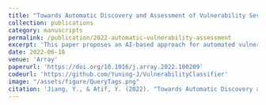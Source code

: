```yaml
---
title: "Towards Automatic Discovery and Assessment of Vulnerability Severity in Cyber–Physical Systems"
collection: publications
category: manuscripts
permalink: /publication/2022-automatic-vulnerability-assessment
excerpt: 'This paper proposes an AI-based approach for automated vulnerability severity scoring in cyber–physical systems, addressing inconsistencies in CVSS scores and enabling improved cybersecurity assessment.'
date: 2022-06-18
venue: 'Array'
paperurl: 'https://doi.org/10.1016/j.array.2022.100209'
codeurl: 'https://github.com/Yuning-J/VulnerabilityClassifier'
image: "/assets/figure/QueryTags.png"
citation: 'Jiang, Y., & Atif, Y. (2022). "Towards Automatic Discovery and Assessment of Vulnerability Severity in Cyber–Physical Systems." <i>Array</i>, 15, 100209.'
---
```

